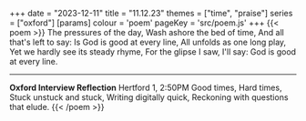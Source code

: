 +++
date = "2023-12-11"
title = "11.12.23"
themes = ["time", "praise"]
series = ["oxford"]
[params]
  colour = 'poem'
  pageKey = 'src/poem.js'
+++
{{< poem >}}
The pressures of the day,
Wash ashore the bed of time,
And all that's left to say:
Is God is good at every line,
All unfolds as one long play,
Yet we hardly see its steady rhyme,
For the glipse I saw, I'll say:
God is good at every line.

---

**Oxford Interview Reflection**
Hertford 1, 2:50PM
Good times,
Hard times,
Stuck unstuck and stuck,
Writing digitally quick,
Reckoning with questions that elude.
{{< /poem >}}